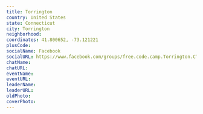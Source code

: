 ```yaml
---
title: Torrington
country: United States
state: Connecticut
city: Torrington
neighborhood: 
coordinates: 41.800652, -73.121221
plusCode:
socialName: Facebook
socialURL: https://www.facebook.com/groups/free.code.camp.Torrington.CT
chatName:
chatURL:
eventName:
eventURL:
leaderName:
leaderURL:
oldPhoto: 
coverPhoto:
---
```

